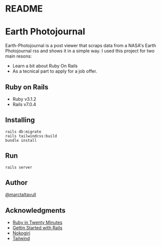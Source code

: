 # README

# Earth Photojournal
Earth-Photojournal is a post viewer that scraps data from a NASA's Earth Photojournal rss and shows it in a simple way.
I used this project for two main resons:
* Learn a bit about Ruby On Rails
* As a tecnical part to apply for a job offer.

## Ruby on Rails
* Ruby v3.1.2
* Rails v7.0.4

## Installing
```
rails db:migrate
rails tailwindcss:build
bundle install
```

## Run
```
rails server
```
## Author
[@marctaltavull](https://github.com/marctaltavull)

## Acknowledgments

* [Ruby in Twenty Minutes](https://www.ruby-lang.org/en/documentation/quickstart/)
* [Gettin Started with Rails](https://guides.rubyonrails.org/getting_started.html)
* [Nokogiri](https://nokogiri.org/)
* [Tailwind](https://tailwindcss.com/docs/guides/ruby-on-rails)
